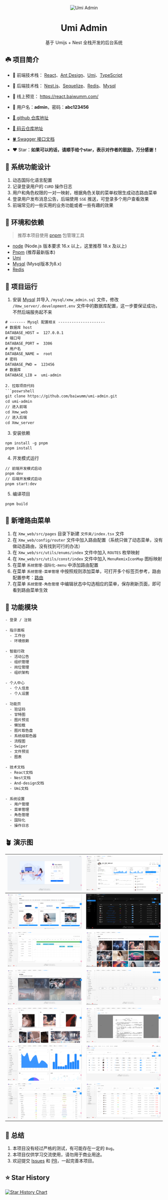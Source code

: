<p align="center"><img width="100" src="./Xmw_web/public/logo.svg" alt="Umi Admin"></p>
<h1 align="center">Umi Admin</h1>
<p align="center">基于 Umijs + Nest 全栈开发的后台系统</p>

## ☘️ 项目简介
- 🍁 前端技术栈： [React](https://react.dev/)、[Ant Design](https://ant.design/)、[Umi](https://umijs.org/)、[TypeScript](https://github.com/microsoft/TypeScript)


- 🍁 后端技术栈： [Nest.js](https://docs.nestjs.cn/)、[Sequelize](https://github.com/sequelize/sequelize/)、[Redis](https://github.com/redis/redis/)、[Mysql](https://www.mysql.com/)

- 🍂 线上预览： https://react.baiwumm.com/

- 🍃 用户名：**admin**，密码：**abc123456**

- [🪹 github 仓库地址](https://github.com/baiwumm/umi-admin/)

- [🪺 码云仓库地址](https://gitee.com/baiwumm/umi-admin/)

- [🍀 Swagger 接口文档](https://react.baiwumm.com/docs)

- ❤️ Star：**如果可以的话，请顺手给个star，表示对作者的鼓励，万分感谢！**

## 🌿 系统功能设计
1. 动态国际化语言配置
2. 记录登录用户的 `CURD` 操作日志
3. 用户和角色权限的一对一映射，根据角色关联的菜单权限生成动态路由菜单
4. 登录用户发布消息公告，后端使用 `SSE` 推送，可登录多个用户查看效果
5. 前端常见的一些实用的业务功能或者一些有趣的效果

## 🌳 环境和依赖
> 推荐本项目使用 [pnpm](https://github.com/pnpm/pnpm/) 包管理工具
- [node](https://nodejs.org/) (Node.js 版本要求 16.x 以上，这里推荐 18.x 及以上)
- [Pnpm](https://github.com/pnpm/pnpm/) (推荐最新版本)
- [Umi](https://umijs.org/)
- [Mysql](https://www.mysql.com/) (Mysql版本为8.x)
- [Redis](https://github.com/redis/redis/)

## 🌴 项目运行
1. 安装 [Mysql](https://www.mysql.com/) 并导入 `/mysql/xmw_admin.sql` 文件，修改 `/Xmw_server/.development.env` 文件中的数据库配置，这一步要保证成功，不然后端服务起不来
```txt
# ------- Mysql 配置相关 ---------------------
# 数据库 host
DATABASE_HOST =  127.0.0.1
# 端口号
DATABASE_PORT =  3306
# 用户名
DATABASE_NAME =  root
# 密码
DATABASE_PWD =  123456
# 数据库
DATABASE_LIB =  umi-admin

2. 拉取项目代码
```poswrshell
git clone https://github.com/baiwumm/umi-admin.git
cd umi-admin
// 进入前端
cd Xmw_web
// 进入后端
cd Xmw_server
```

3. 安装依赖
```poswrshell
npm install -g pnpm
pnpm install
```

4. 开发模式运行
```poswrshell
// 前端开发模式启动
pnpm dev
// 后端开发模式启动
pnpm start:dev
```

5. 编译项目
```poswrshell
pnpm build
```

## 🌵 新增路由菜单
1. 在 `Xmw_web/src/pages` 目录下新建 `文件夹/index.tsx` 文件
2. 在 `Xmw_web/config/router` 文件中加入路由配置（系统只做了动态菜单，没有做动态路由，没有找到可行的办法）
3. 在 `Xmw_web/src/utils/enums/index` 文件中加入 `ROUTES` 枚举映射
4. 在 `Xmw_web/src/utils/const/index` 文件中加入 `MenuRemixIconMap` 图标映射
5. 在菜单 `系统管理-国际化-menu` 中添加路由配置
6. 在菜单 `系统管理-菜单管理` 中按照规则添加菜单，可打开多个标签页参考，路由配置参考：[路由](https://umijs.org/docs/guides/routes)
7. 在菜单 `系统管理-角色管理` 中编辑状态中勾选相应的菜单，保存刷新页面，即可看到路由菜单生效

## 🌱 功能模块

```
- 登录 / 注销

- 指示面板
  - 工作台
  - 环境依赖

- 智能行政
  - 活动公告
  - 组织管理
  - 岗位管理
  - 组织架构

- 个人中心
  - 个人信息
  - 个人设置

- 功能页
  - 验证码
  - 甘特图
  - 图片预览
  - 懒加载
  - 图片取色盘
  - 系统级取色器
  - 流程图
  - Swiper
  - 文件预览
  - 图表

- 技术文档
  - React文档
  - Nest文档
  - And-design文档
  - Umi文档

- 系统设置
  - 用户管理
  - 菜单管理
  - 角色管理
  - 国际化
  - 操作日志

```

## 🪴 演示图

| ![](./demo/1.png) | ![](./demo/2.png) |
| ------------- | ------------- |
| ![](./demo/3.png) | ![](./demo/4.png) |
| ![](./demo/5.png) | ![](./demo/6.png) |
| ![](./demo/7.png) | ![](./demo/8.png) |
| ![](./demo/9.png) | ![](./demo/10.png) |
| ![](./demo/11.png) | ![](./demo/12.png) |
| ![](./demo/13.png) | ![](./demo/14.png) |

## 🍄 总结
1. 本项目没有经过严格的测试，有可能存在一定的 `Bug`。
2. 本项目仅供学习交流使用，请勿用于商业用途。
3. 欢迎提交 [Issues](https://github.com/baiwumm/umi-admin/issues) 和 [PR](https://github.com/baiwumm/umi-admin/pulls)，一起完善本项目。

## ⭐ Star History

[![Star History Chart](https://api.star-history.com/svg?repos=baiwumm/umi-admin&type=Date)](https://star-history.com/#baiwumm/umi-admin&Date)